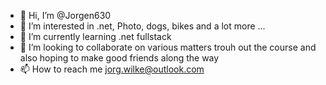 - 👋 Hi, I’m @Jorgen630
- 👀 I’m interested in .net, Photo, dogs, bikes and a lot more ...
- 🌱 I’m currently learning .net fullstack
- 💞️ I’m looking to collaborate on various matters trouh out the course and also hoping to make good friends along the way
- 📫 How to reach me jorg.wilke@outlook.com

<!---
Jorgen630/Jorgen630 is a ✨ special ✨ repository because its `README.md` (this file) appears on your GitHub profile.
You can click the Preview link to take a look at your changes.
--->
